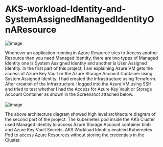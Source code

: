 # AKS-workload-Identity-and-SystemAssignedManagedIdentityOnAResource
![image](https://github.com/user-attachments/assets/afa9b159-4102-4c9b-965c-b2e71943ccab)

Whenever an application running in Azure Resource tries to Access another Resource then you need Managed Identity, there are two types of Managed Identity one is System Assigned Identity and another is User Assigned Identity. 
In the first part of this project, I am explaining Azure VM gets the access of Azure Key Vault or the Azure Storage Account Container using System Assigned Identity. I had created the infrastructure using Terraform. After creation of the Infrastructure I logged into the Azure VM using SSH and tried to test whether I had the Access for Azure Key Vault or Storage Account Container as shown in the Screenshot attached below.
<br></br>
![image](https://github.com/user-attachments/assets/fb884495-13d7-438e-bd58-e8c3b439172b)

The above architecture diagram showed high level architecture diagram of the second part of the project. The kubernetes pod inside the AKS Cluster used Managed Identity to access Azure Storage Account container blob and Azure Key Vault Secrets. 
AKS Workload Identity enabled Kubernetes Pod to access Azure Resources without storing the credentials in the Cluster.

